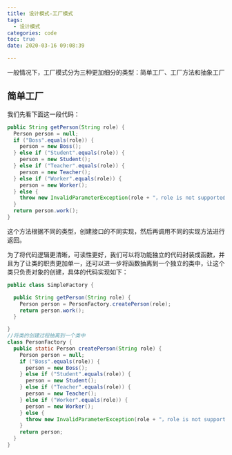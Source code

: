 ```yaml
---
title: 设计模式-工厂模式
tags:
  - 设计模式
categories: code
toc: true
date: 2020-03-16 09:08:39

---
```


一般情况下，工厂模式分为三种更加细分的类型：简单工厂、工厂方法和抽象工厂

## 简单工厂

我们先看下面这一段代码：

```java
public String getPerson(String role) {
  Person person = null;
  if ("Boss".equals(role)) {
    person = new Boss();
  } else if ("Student".equals(role)) {
    person = new Student();
  } else if ("Teacher".equals(role)) {
    person = new Teacher();
  } else if ("Worker".equals(role)) {
    person = new Worker();
  } else {
    throw new InvalidParameterException(role + "，role is not supported");
  }
  return person.work();
}
```

这个方法根据不同的类型，创建接口的不同实现，然后再调用不同的实现方法进行返回。

为了将代码逻辑更清晰，可读性更好，我们可以将功能独立的代码封装成函数，并且为了让类的职责更加单一，还可以进一步将函数抽离到一个独立的类中，让这个类只负责对象的创建，具体的代码实现如下：

```java
public class SimpleFactory {

  public String getPerson(String role) {
    Person person = PersonFactory.createPerson(role);
    return person.work();
  }

}
//将类的创建过程抽离到一个类中
class PersonFactory {
  public static Person createPerson(String role) {
    Person person = null;
    if ("Boss".equals(role)) {
      person = new Boss();
    } else if ("Student".equals(role)) {
      person = new Student();
    } else if ("Teacher".equals(role)) {
      person = new Teacher();
    } else if ("Worker".equals(role)) {
      person = new Worker();
    } else {
      throw new InvalidParameterException(role + "，role is not supported");
    }
    return person;
  }
}
```



